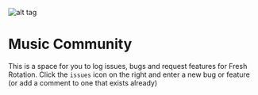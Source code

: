 ![alt tag](http://freshrotation.com/themes/wisdom/images/freshRotationFacebookLintLogo.jpg)

# Music Community

This is a space for you to log issues, bugs and request features for Fresh Rotation. Click the `issues` icon on the right and enter a new bug or feature (or add a comment to one that exists already)
